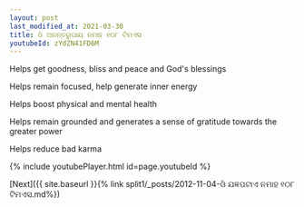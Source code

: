 ```yaml
---
layout: post
last_modified_at: 2021-03-30
title: ଓଁ ଅନନ୍ତରୁପାୟ ନମାହ ୧୦୮ ଟିମଏସ
youtubeId: zYdZN41FD6M
---
```

 
 
Helps get goodness, bliss and peace and God's blessings
 
Helps remain focused, help generate inner energy 
 
Helps boost physical and mental health 
 
Helps remain grounded and generates a sense of gratitude towards the greater power 
 
Helps reduce bad karma
 
 
 
 


{% include youtubePlayer.html id=page.youtubeId %}
 
[Next]({{ site.baseurl }}{% link  split1/_posts/2012-11-04-ଓଁ ଯଜ୍ଞପଟାଏ ନମାହ ୧୦୮ ଟିମଏସ.md%})
 
